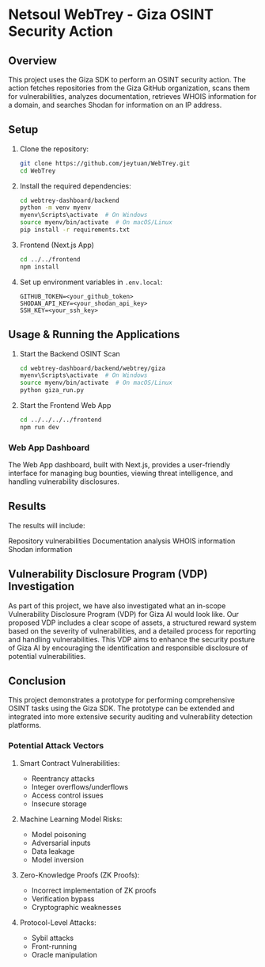# Netsoul WebTrey - Giza OSINT Security Action

## Overview
This project uses the Giza SDK to perform an OSINT security action. The action fetches repositories from the Giza GitHub organization, scans them for vulnerabilities, analyzes documentation, retrieves WHOIS information for a domain, and searches Shodan for information on an IP address.

## Setup
1. Clone the repository:
    ```sh
    git clone https://github.com/jeytuan/WebTrey.git
    cd WebTrey
    ```

2. Install the required dependencies:
    ```sh
    cd webtrey-dashboard/backend
    python -m venv myenv
    myenv\Scripts\activate  # On Windows
    source myenv/bin/activate  # On macOS/Linux
    pip install -r requirements.txt

    ```

3. Frontend (Next.js App)
    ```sh
    cd ../../frontend
    npm install
     ```


4. Set up environment variables in `.env.local`:
    ```plaintext
    GITHUB_TOKEN=<your_github_token>
    SHODAN_API_KEY=<your_shodan_api_key>
    SSH_KEY=<your_ssh_key>
    ```

## Usage & Running the Applications
1. Start the Backend OSINT Scan
    ```sh
    cd webtrey-dashboard/backend/webtrey/giza
    myenv\Scripts\activate  # On Windows
    source myenv/bin/activate  # On macOS/Linux
    python giza_run.py
    ```
2. Start the Frontend Web App
    ```sh
    cd ../../../../frontend
    npm run dev
    ```

### Web App Dashboard
The Web App dashboard, built with Next.js, provides a user-friendly interface for managing bug bounties, viewing threat intelligence, and handling vulnerability disclosures.

## Results
The results will include:

Repository vulnerabilities
Documentation analysis
WHOIS information
Shodan information

## Vulnerability Disclosure Program (VDP) Investigation
As part of this project, we have also investigated what an in-scope Vulnerability Disclosure Program (VDP) for Giza AI would look like. Our proposed VDP includes a clear scope of assets, a structured reward system based on the severity of vulnerabilities, and a detailed process for reporting and handling vulnerabilities. This VDP aims to enhance the security posture of Giza AI by encouraging the identification and responsible disclosure of potential vulnerabilities.

## Conclusion

This project demonstrates a prototype for performing comprehensive OSINT tasks using the Giza SDK. The prototype can be extended and integrated into more extensive security auditing and vulnerability detection platforms.

### Potential Attack Vectors
1. Smart Contract Vulnerabilities:
    - Reentrancy attacks
    - Integer overflows/underflows
    - Access control issues
    - Insecure storage

2. Machine Learning Model Risks:
    - Model poisoning
    - Adversarial inputs
    - Data leakage
    - Model inversion

3. Zero-Knowledge Proofs (ZK Proofs):
    - Incorrect implementation of ZK proofs
    - Verification bypass
    - Cryptographic weaknesses

4. Protocol-Level Attacks:
    - Sybil attacks
    - Front-running
    - Oracle manipulation
